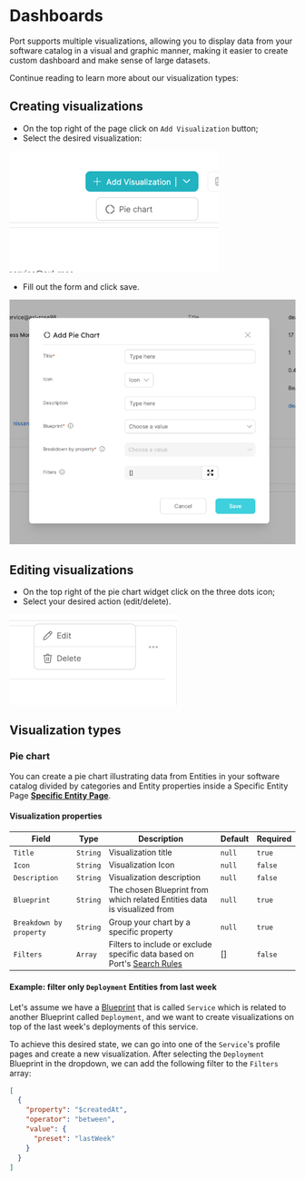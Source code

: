 # Dashboards

Port supports multiple visualizations, allowing you to display data from your software catalog in a visual and graphic manner, making it easier to create custom dashboard and make sense of large datasets.

Continue reading to learn more about our visualization types:

## Creating visualizations

- On the top right of the page click on `Add Visualization` button;
- Select the desired visualization:

![Dropdown](../../../static/img/software-catalog/widgets/AddPieChartVisualization.png)

- Fill out the form and click save.

![Dropdown](../../../static/img/software-catalog/widgets/AddPieChartForm.png)

## Editing visualizations

- On the top right of the pie chart widget click on the three dots icon;
- Select your desired action (edit/delete).

![Dropdown](../../../static/img/software-catalog/widgets/EditOrDeleteWidget.png)

## Visualization types

### Pie chart

You can create a pie chart illustrating data from Entities in your software catalog divided by categories and Entity properties inside a Specific Entity Page [**Specific Entity Page**](../entity/entity.md#entity-page).

#### Visualization properties

| Field                   | Type     | Description                                                                                                                       | Default | Required |
| ----------------------- | -------- | --------------------------------------------------------------------------------------------------------------------------------- | ------- | -------- |
| `Title`                 | `String` | Visualization title                                                                                                               | `null`  | `true`   |
| `Icon`                  | `String` | Visualization Icon                                                                                                                | `null`  | `false`  |
| `Description`           | `String` | Visualization description                                                                                                         | `null`  | `false`  |
| `Blueprint`             | `String` | The chosen Blueprint from which related Entities data is visualized from                                                          | `null`  | `true`   |
| `Breakdown by property` | `String` | Group your chart by a specific property                                                                                           | `null`  | `true`   |
| `Filters`               | `Array`  | Filters to include or exclude specific data based on Port's [Search Rules](../../software-catalog/search-in-port.md#search-rules) | []      | `false`  |

#### Example: filter only `Deployment` Entities from last week

Let's assume we have a [Blueprint](../../software-catalog/blueprint/blueprint.md) that is called `Service` which is related to another Blueprint called `Deployment`, and we want to create visualizations on top of the last week's deployments of this service.

To achieve this desired state, we can go into one of the `Service`'s profile pages and create a new visualization. After selecting the `Deployment` Blueprint in the dropdown, we can add the following filter to the `Filters` array:

```json showLineNumbers
[
  {
    "property": "$createdAt",
    "operator": "between",
    "value": {
      "preset": "lastWeek"
    }
  }
]
```
